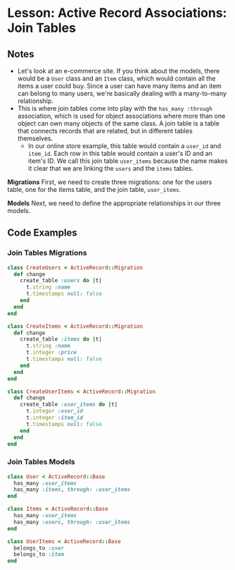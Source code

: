 # Lesson: Active Record Associations: Join Tables

## Notes

- Let's look at an e-commerce site. If you think about the models, there would be a `User` class and an `Item` class, which would contain all the items a user could buy. Since a user can have many items and an item can belong to many users, we're basically dealing with a many-to-many relationship.
- This is where join tables come into play with the `has_many :through` association, which is used for object associations where more than one object can own many objects of the same class. A join table is a table that connects records that are related, but in different tables themselves.
  - In our online store example, this table would contain a `user_id` and `item_id`. Each row in this table would contain a user's ID and an item's ID. We call this join table `user_items` because the name makes it clear that we are linking the `users` and the `items` tables.

**Migrations**
First, we need to create three migrations: one for the users table, one for the items table, and the join table, `user_items`.

**Models**
Next, we need to define the appropriate relationships in our three models.

## Code Examples

### Join Tables Migrations

```ruby
class CreateUsers < ActiveRecord::Migration
  def change
    create_table :users do |t|
      t.string :name
      t.timestamps null: false
    end
  end
end

class CreateItems < ActiveRecord::Migration
  def change
    create_table :items do |t|
      t.string :name
      t.integer :price
      t.timestamps null: false
    end
  end
end

class CreateUserItems < ActiveRecord::Migration
  def change
    create_table :user_items do |t|
      t.integer :user_id
      t.integer :item_id
      t.timestamps null: false
    end
  end
end
```

### Join Tables Models

```ruby
class User < ActiveRecord::Base
  has_many :user_items
  has_many :items, through: :user_items
end

class Items < ActiveRecord::Base
  has_many :user_items
  has_many :users, through: :user_items
end

class UserItems < ActiveRecord::Base
  belongs_to :user
  belongs_to :item
end
```
